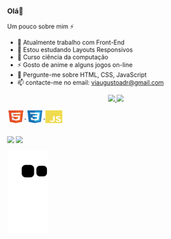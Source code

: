 ### Olá👋


Um pouco sobre mim ⚡

- 🔭 Atualmente trabalho com Front-End
- 🌱 Estou estudando Layouts Responsivos
- 👯 Curso ciência da computação
- ⚡ Gosto de anime e alguns jogos on-line
- 💬 Pergunte-me sobre HTML, CSS, JavaScript 
- 📫 contacte-me no email: viaugustoadr@gmail.com




<div align="center">
  <a href="https://github.com/victorallves">
  <img height="180em" src="https://github-readme-stats.vercel.app/apiusername=victorallves&show_icons=true&theme=dracula&include_all_commits=true&count_private=true"/>
  <img height="170em" src="https://github-readme-stats.vercel.app/api/top-langs/?username=victorallves&layout=compact&langs_count=7&theme=dracula"/>
</div>

  <div style="display: inline_block"><br>
  <img align="center" alt="victor-HTML" height="30" width="40" src="https://raw.githubusercontent.com/devicons/devicon/master/icons/html5/html5-original.svg">
  <img align="center" alt="victor-CSS" height="30" width="40" src="https://raw.githubusercontent.com/devicons/devicon/master/icons/css3/css3-original.svg">
  <img align="center" alt="victor-Js" height="30" width="40" src="https://raw.githubusercontent.com/devicons/devicon/master/icons/javascript/javascript-plain.svg">
</div>
  
 ##
  
  <div> 
  <a href = "mailto:viaugustoadr@gmail.com"><img src="https://img.shields.io/badge/-Gmail-%23333?style=for-the-badge&logo=gmail&logoColor=white" target="_blank"></a>
  <a href="https://www.linkedin.com/in/victor-augusto-28445a23b/" target="_blank"><img src="https://img.shields.io/badge/-LinkedIn-%230077B5?style=for-the-badge&logo=linkedin&logoColor=white" target="_blank"></a> 
 
  ![Snake animation](https://github.com/Mateus-Batista12/Mateus-Batista12/blob/output/github-contribution-grid-snake.svg)
 
</div>
